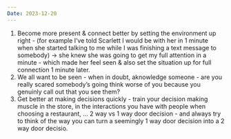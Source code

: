 ```yaml
---
Date: 2023-12-20
---
```

1. Become more present & connect better by setting the environment up right - (for example I’ve told Scarlett I would be with her in 1 minute when she started talking to me while I was finishing a text message to somebody) → she knew she was going to get my full attention in a minute - which made her feel seen & also set the situation up for full connection 1 minute later.
2. We all want to be seen - when in doubt, aknowledge someone - are you really scared somebody’s going think worse of you because you genuinly call out that you see them?
3. Get better at making decisions quickly - train your decision making muscle in the store, in the interactions you have with people when choosing a restaurant, … 2 way vs 1 way door decision - and always try to think of the way you can turn a seemingly 1 way door decision into a 2 way door decisio.